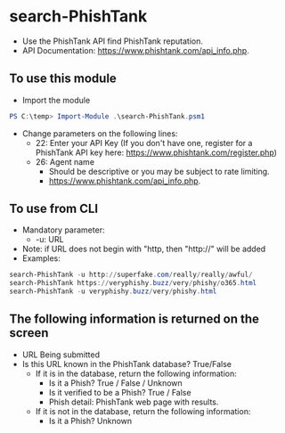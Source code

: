 # search-PhishTank

- Use the PhishTank API find PhishTank reputation. 
- API Documentation: https://www.phishtank.com/api_info.php.

## To use this module

- Import the module 

```powershell
PS C:\temp> Import-Module .\search-PhishTank.psm1
```

- Change parameters on the following lines:  
  - 22: Enter your API Key (If you don't have one, register for a PhishTank API key here: https://www.phishtank.com/register.php)
  - 26: Agent name
    - Should be descriptive or you may be subject to rate limiting.
    - https://www.phishtank.com/api_info.php.

## To use from CLI

- Mandatory parameter:
  - -u: URL
- Note: if URL does not begin with "http, then "http://" will be added
- Examples:

```PowerShell
search-PhishTank -u http://superfake.com/really/really/awful/  
search-PhishTank https://veryphishy.buzz/very/phishy/o365.html  
search-PhishTank -u veryphishy.buzz/very/phishy.html
```

## The following information is returned on the screen

- URL Being submitted
- Is this URL known in the PhishTank database? True/False
  - If it is in the database, return the following information:
    - Is it a Phish? True / False / Unknown
    - Is it verified to be a Phish? True / False
    - Phish detail: PhishTank web page with results.
  - If it is not in the database, return the following information:
    - Is it a Phish? Unknown
